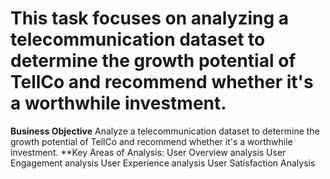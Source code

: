 # This task focuses on analyzing a telecommunication dataset to determine the growth potential of TellCo and recommend whether it's a worthwhile investment. 
**Business Objective**
Analyze a telecommunication dataset to determine the growth potential of TellCo and recommend whether it's a worthwhile investment.
**Key Areas of Analysis:
    User Overview analysis
    User Engagement analysis
    User Experience analysis
    User Satisfaction Analysis
    




